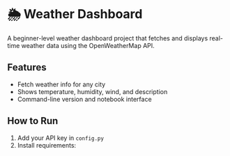 # 🌦️ Weather Dashboard

A beginner-level weather dashboard project that fetches and displays real-time weather data using the OpenWeatherMap API.

## Features
- Fetch weather info for any city
- Shows temperature, humidity, wind, and description
- Command-line version and notebook interface

## How to Run
1. Add your API key in `config.py`
2. Install requirements:

